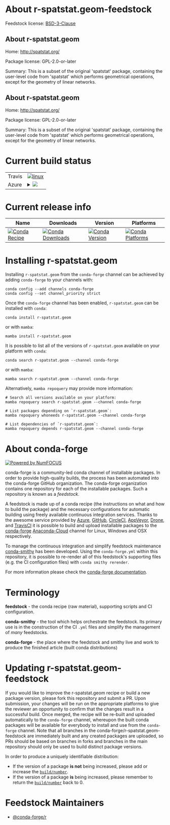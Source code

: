 About r-spatstat.geom-feedstock
===============================

Feedstock license: [BSD-3-Clause](https://github.com/conda-forge/r-spatstat.geom-feedstock/blob/main/LICENSE.txt)


About r-spatstat.geom
---------------------

Home: http://spatstat.org/

Package license: GPL-2.0-or-later

Summary: This is a subset of the original 'spatstat' package, containing the user-level code from 'spatstat' which performs geometrical operations, except for the geometry of linear networks.

About r-spatstat.geom
---------------------

Home: http://spatstat.org/

Package license: GPL-2.0-or-later

Summary: This is a subset of the original 'spatstat' package, containing the user-level code from 'spatstat' which performs geometrical operations, except for the geometry of linear networks.

Current build status
====================


<table><tr>
    <td>Travis</td>
    <td>
      <a href="https://app.travis-ci.com/conda-forge/r-spatstat.geom-feedstock">
        <img alt="linux" src="https://img.shields.io/travis/com/conda-forge/r-spatstat.geom-feedstock/main.svg?label=Linux">
      </a>
    </td>
  </tr>
    
  <tr>
    <td>Azure</td>
    <td>
      <details>
        <summary>
          <a href="https://dev.azure.com/conda-forge/feedstock-builds/_build/latest?definitionId=11766&branchName=main">
            <img src="https://dev.azure.com/conda-forge/feedstock-builds/_apis/build/status/r-spatstat.geom-feedstock?branchName=main">
          </a>
        </summary>
        <table>
          <thead><tr><th>Variant</th><th>Status</th></tr></thead>
          <tbody><tr>
              <td>linux_64_r_base4.2</td>
              <td>
                <a href="https://dev.azure.com/conda-forge/feedstock-builds/_build/latest?definitionId=11766&branchName=main">
                  <img src="https://dev.azure.com/conda-forge/feedstock-builds/_apis/build/status/r-spatstat.geom-feedstock?branchName=main&jobName=linux&configuration=linux%20linux_64_r_base4.2" alt="variant">
                </a>
              </td>
            </tr><tr>
              <td>linux_64_r_base4.3</td>
              <td>
                <a href="https://dev.azure.com/conda-forge/feedstock-builds/_build/latest?definitionId=11766&branchName=main">
                  <img src="https://dev.azure.com/conda-forge/feedstock-builds/_apis/build/status/r-spatstat.geom-feedstock?branchName=main&jobName=linux&configuration=linux%20linux_64_r_base4.3" alt="variant">
                </a>
              </td>
            </tr><tr>
              <td>linux_aarch64_r_base4.2</td>
              <td>
                <a href="https://dev.azure.com/conda-forge/feedstock-builds/_build/latest?definitionId=11766&branchName=main">
                  <img src="https://dev.azure.com/conda-forge/feedstock-builds/_apis/build/status/r-spatstat.geom-feedstock?branchName=main&jobName=linux&configuration=linux%20linux_aarch64_r_base4.2" alt="variant">
                </a>
              </td>
            </tr><tr>
              <td>linux_aarch64_r_base4.3</td>
              <td>
                <a href="https://dev.azure.com/conda-forge/feedstock-builds/_build/latest?definitionId=11766&branchName=main">
                  <img src="https://dev.azure.com/conda-forge/feedstock-builds/_apis/build/status/r-spatstat.geom-feedstock?branchName=main&jobName=linux&configuration=linux%20linux_aarch64_r_base4.3" alt="variant">
                </a>
              </td>
            </tr><tr>
              <td>linux_ppc64le_r_base4.2</td>
              <td>
                <a href="https://dev.azure.com/conda-forge/feedstock-builds/_build/latest?definitionId=11766&branchName=main">
                  <img src="https://dev.azure.com/conda-forge/feedstock-builds/_apis/build/status/r-spatstat.geom-feedstock?branchName=main&jobName=linux&configuration=linux%20linux_ppc64le_r_base4.2" alt="variant">
                </a>
              </td>
            </tr><tr>
              <td>linux_ppc64le_r_base4.3</td>
              <td>
                <a href="https://dev.azure.com/conda-forge/feedstock-builds/_build/latest?definitionId=11766&branchName=main">
                  <img src="https://dev.azure.com/conda-forge/feedstock-builds/_apis/build/status/r-spatstat.geom-feedstock?branchName=main&jobName=linux&configuration=linux%20linux_ppc64le_r_base4.3" alt="variant">
                </a>
              </td>
            </tr><tr>
              <td>osx_64_r_base4.2</td>
              <td>
                <a href="https://dev.azure.com/conda-forge/feedstock-builds/_build/latest?definitionId=11766&branchName=main">
                  <img src="https://dev.azure.com/conda-forge/feedstock-builds/_apis/build/status/r-spatstat.geom-feedstock?branchName=main&jobName=osx&configuration=osx%20osx_64_r_base4.2" alt="variant">
                </a>
              </td>
            </tr><tr>
              <td>osx_64_r_base4.3</td>
              <td>
                <a href="https://dev.azure.com/conda-forge/feedstock-builds/_build/latest?definitionId=11766&branchName=main">
                  <img src="https://dev.azure.com/conda-forge/feedstock-builds/_apis/build/status/r-spatstat.geom-feedstock?branchName=main&jobName=osx&configuration=osx%20osx_64_r_base4.3" alt="variant">
                </a>
              </td>
            </tr><tr>
              <td>osx_arm64_r_base4.2</td>
              <td>
                <a href="https://dev.azure.com/conda-forge/feedstock-builds/_build/latest?definitionId=11766&branchName=main">
                  <img src="https://dev.azure.com/conda-forge/feedstock-builds/_apis/build/status/r-spatstat.geom-feedstock?branchName=main&jobName=osx&configuration=osx%20osx_arm64_r_base4.2" alt="variant">
                </a>
              </td>
            </tr><tr>
              <td>osx_arm64_r_base4.3</td>
              <td>
                <a href="https://dev.azure.com/conda-forge/feedstock-builds/_build/latest?definitionId=11766&branchName=main">
                  <img src="https://dev.azure.com/conda-forge/feedstock-builds/_apis/build/status/r-spatstat.geom-feedstock?branchName=main&jobName=osx&configuration=osx%20osx_arm64_r_base4.3" alt="variant">
                </a>
              </td>
            </tr><tr>
              <td>win_64</td>
              <td>
                <a href="https://dev.azure.com/conda-forge/feedstock-builds/_build/latest?definitionId=11766&branchName=main">
                  <img src="https://dev.azure.com/conda-forge/feedstock-builds/_apis/build/status/r-spatstat.geom-feedstock?branchName=main&jobName=win&configuration=win%20win_64_" alt="variant">
                </a>
              </td>
            </tr>
          </tbody>
        </table>
      </details>
    </td>
  </tr>
</table>

Current release info
====================

| Name | Downloads | Version | Platforms |
| --- | --- | --- | --- |
| [![Conda Recipe](https://img.shields.io/badge/recipe-r--spatstat.geom-green.svg)](https://anaconda.org/conda-forge/r-spatstat.geom) | [![Conda Downloads](https://img.shields.io/conda/dn/conda-forge/r-spatstat.geom.svg)](https://anaconda.org/conda-forge/r-spatstat.geom) | [![Conda Version](https://img.shields.io/conda/vn/conda-forge/r-spatstat.geom.svg)](https://anaconda.org/conda-forge/r-spatstat.geom) | [![Conda Platforms](https://img.shields.io/conda/pn/conda-forge/r-spatstat.geom.svg)](https://anaconda.org/conda-forge/r-spatstat.geom) |

Installing r-spatstat.geom
==========================

Installing `r-spatstat.geom` from the `conda-forge` channel can be achieved by adding `conda-forge` to your channels with:

```
conda config --add channels conda-forge
conda config --set channel_priority strict
```

Once the `conda-forge` channel has been enabled, `r-spatstat.geom` can be installed with `conda`:

```
conda install r-spatstat.geom
```

or with `mamba`:

```
mamba install r-spatstat.geom
```

It is possible to list all of the versions of `r-spatstat.geom` available on your platform with `conda`:

```
conda search r-spatstat.geom --channel conda-forge
```

or with `mamba`:

```
mamba search r-spatstat.geom --channel conda-forge
```

Alternatively, `mamba repoquery` may provide more information:

```
# Search all versions available on your platform:
mamba repoquery search r-spatstat.geom --channel conda-forge

# List packages depending on `r-spatstat.geom`:
mamba repoquery whoneeds r-spatstat.geom --channel conda-forge

# List dependencies of `r-spatstat.geom`:
mamba repoquery depends r-spatstat.geom --channel conda-forge
```


About conda-forge
=================

[![Powered by
NumFOCUS](https://img.shields.io/badge/powered%20by-NumFOCUS-orange.svg?style=flat&colorA=E1523D&colorB=007D8A)](https://numfocus.org)

conda-forge is a community-led conda channel of installable packages.
In order to provide high-quality builds, the process has been automated into the
conda-forge GitHub organization. The conda-forge organization contains one repository
for each of the installable packages. Such a repository is known as a *feedstock*.

A feedstock is made up of a conda recipe (the instructions on what and how to build
the package) and the necessary configurations for automatic building using freely
available continuous integration services. Thanks to the awesome service provided by
[Azure](https://azure.microsoft.com/en-us/services/devops/), [GitHub](https://github.com/),
[CircleCI](https://circleci.com/), [AppVeyor](https://www.appveyor.com/),
[Drone](https://cloud.drone.io/welcome), and [TravisCI](https://travis-ci.com/)
it is possible to build and upload installable packages to the
[conda-forge](https://anaconda.org/conda-forge) [Anaconda-Cloud](https://anaconda.org/)
channel for Linux, Windows and OSX respectively.

To manage the continuous integration and simplify feedstock maintenance
[conda-smithy](https://github.com/conda-forge/conda-smithy) has been developed.
Using the ``conda-forge.yml`` within this repository, it is possible to re-render all of
this feedstock's supporting files (e.g. the CI configuration files) with ``conda smithy rerender``.

For more information please check the [conda-forge documentation](https://conda-forge.org/docs/).

Terminology
===========

**feedstock** - the conda recipe (raw material), supporting scripts and CI configuration.

**conda-smithy** - the tool which helps orchestrate the feedstock.
                   Its primary use is in the construction of the CI ``.yml`` files
                   and simplify the management of *many* feedstocks.

**conda-forge** - the place where the feedstock and smithy live and work to
                  produce the finished article (built conda distributions)


Updating r-spatstat.geom-feedstock
==================================

If you would like to improve the r-spatstat.geom recipe or build a new
package version, please fork this repository and submit a PR. Upon submission,
your changes will be run on the appropriate platforms to give the reviewer an
opportunity to confirm that the changes result in a successful build. Once
merged, the recipe will be re-built and uploaded automatically to the
`conda-forge` channel, whereupon the built conda packages will be available for
everybody to install and use from the `conda-forge` channel.
Note that all branches in the conda-forge/r-spatstat.geom-feedstock are
immediately built and any created packages are uploaded, so PRs should be based
on branches in forks and branches in the main repository should only be used to
build distinct package versions.

In order to produce a uniquely identifiable distribution:
 * If the version of a package **is not** being increased, please add or increase
   the [``build/number``](https://docs.conda.io/projects/conda-build/en/latest/resources/define-metadata.html#build-number-and-string).
 * If the version of a package **is** being increased, please remember to return
   the [``build/number``](https://docs.conda.io/projects/conda-build/en/latest/resources/define-metadata.html#build-number-and-string)
   back to 0.

Feedstock Maintainers
=====================

* [@conda-forge/r](https://github.com/conda-forge/r/)


